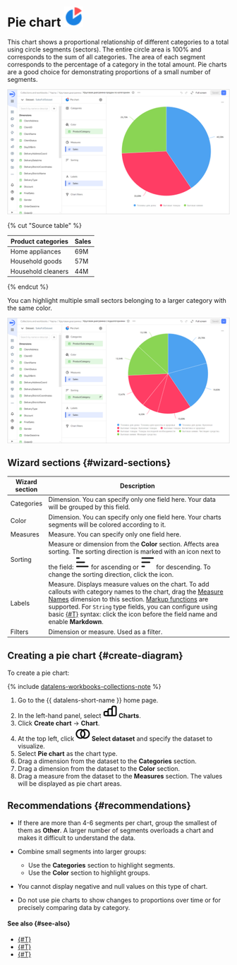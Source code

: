 # Pie chart ![](../../_assets/datalens/pie.svg)

This chart shows a proportional relationship of different categories to a total using circle segments (sectors). The entire circle area is 100% and corresponds to the sum of all categories. The area of each segment corresponds to the percentage of a category in the total amount. Pie charts are a good choice for demonstrating proportions of a small number of segments.

![pie-chart](../../_assets/datalens/visualization-ref/pie-chart/pie-chart.png)

{% cut "Source table" %}

Product categories | Sales |	
-----|---------| 
Home appliances | 69M |
Household goods | 57M |
Household cleaners | 44M |

{% endcut %}

You can highlight multiple small sectors belonging to a larger category with the same color.

![pie-chart-subcategories](../../_assets/datalens/visualization-ref/pie-chart/pie-chart-subcategories.png)

## Wizard sections {#wizard-sections}

Wizard<br/> section| Description
----- | ----
Categories | Dimension. You can specify only one field here. Your data will be grouped by this field.
Color | Dimension. You can specify only one field here. Your charts segments will be colored according to it.
Measures | Measure. You can specify only one field here.
Sorting | Measure or dimension from the **Color** section. Affects area sorting. The sorting direction is marked with an icon next to the field: ![image](../../_assets/console-icons/bars-ascending-align-left.svg) for ascending or ![image](../../_assets/console-icons/bars-descending-align-left.svg) for descending. To change the sorting direction, click the icon.
Labels | Measure. Displays measure values on the chart. To add callouts with category names to the chart, drag the [Measure Names](../concepts/chart/measure-values.md) dimension to this section. [Markup functions](../function-ref/markup-functions.md) are supported. For `String` type fields, you can configure using basic [{#T}](../dashboard/markdown.md) syntax: click the icon before the field name and enable **Markdown**.
Filters | Dimension or measure. Used as a filter.

## Creating a pie chart {#create-diagram}

To create a pie chart:


{% include [datalens-workbooks-collections-note](../../_includes/datalens/operations/datalens-workbooks-collections-note-step4.md) %}


1. Go to the {{ datalens-short-name }} home page.
1. In the left-hand panel, select ![chart](../../_assets/console-icons/chart-column.svg) **Charts**.
1. Click **Create chart** → **Chart**.
1. At the top left, click ![image](../../_assets/console-icons/circles-intersection.svg) **Select dataset** and specify the dataset to visualize.
1. Select **Pie chart** as the chart type.
1. Drag a dimension from the dataset to the **Categories** section.
1. Drag a dimension from the dataset to the **Color** section.
1. Drag a measure from the dataset to the **Measures** section. The values will be displayed as pie chart areas.

## Recommendations {#recommendations}

* If there are more than 4-6 segments per chart, group the smallest of them as **Other**. A larger number of segments overloads a chart and makes it difficult to understand the data.
* Combine small segments into larger groups:

  * Use the **Categories** section to highlight segments.
  * Use the **Color** section to highlight groups.

* You cannot display negative and null values on this type of chart.
* Do not use pie charts to show changes to proportions over time or for precisely comparing data by category.

#### See also {#see-also}

* [{#T}](../operations/dashboard/create.md)
* [{#T}](../operations/dashboard/add-chart.md)
* [{#T}](../operations/dashboard/add-selector.md)